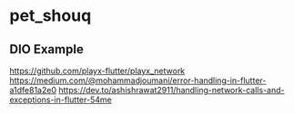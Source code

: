 # pet_shouq

## DIO Example

https://github.com/playx-flutter/playx_network
https://medium.com/@mohammadjoumani/error-handling-in-flutter-a1dfe81a2e0
https://dev.to/ashishrawat2911/handling-network-calls-and-exceptions-in-flutter-54me

